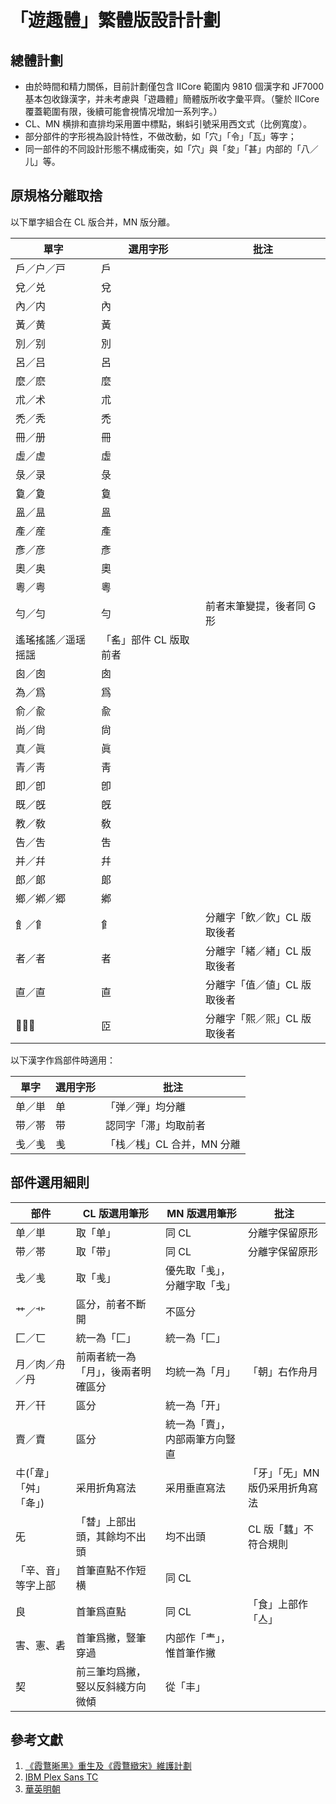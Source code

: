 # 「遊趣體」繁體版設計計劃
## 總體計劃
 - 由於時間和精力關係，目前計劃僅包含 IICore 範圍内 9810 個漢字和 JF7000 基本包收錄漢字，并未考慮與「遊趣體」簡體版所收字彙平齊。（鑒於 IICore 覆蓋範圍有限，後續可能會視情况增加一系列字。） 
 - CL、MN 横排和直排均采用置中標點，蝌蚪引號采用西文式（比例寬度）。 
 - 部分部件的字形視為設計特性，不做改動，如「穴」「令」「瓦」等字；
 - 同一部件的不同設計形態不構成衝突，如「穴」與「夋」「甚」内部的「八／儿」等。
## 原規格分離取捨
 以下單字組合在 CL 版合并，MN 版分離。
 
 | 單字 | 選用字形 | 批注 |
 |----|----|----|
 | 戶／户／戸 | 戶 |
 | 兌／兑 | 兌 | 
 | 內／内 | 內 | 
 | 黃／黄 | 黃 | 
 | 別／别 | 別 | 
 | 呂／吕 | 呂 | 
 | 麼／麽 | 麼 | 
 | 朮／术 | 朮 | 
 | 禿／秃 | 禿 | 
 | 冊／册 | 冊 | 
 | 虛／虚 | 虛 | 
 | 彔／录 | 彔 | 
 | 敻／夐 | 敻 | 
 | 𥁕／昷 | 𥁕 | 
 | 產／産 | 產 | 
 | 彥／彦 | 彥 | 
 | 奧／奥 | 奧 | 
 | 粵／粤 | 粵 | 
 | 勻／匀 | 勻 | 前者末筆變提，後者同 G 形 |
 | 遙瑤搖謠／遥瑶摇謡 | 「䍃」部件 CL 版取前者 |
 | 囪／囱 | 囱 | 
 | 為／爲 | 爲 | 
 | 俞／兪 | 兪 | 
 | 尚／尙 | 尙 | 
 | 真／眞 | 眞 |  
 | 青／靑 | 靑 | 
 | 即／<span lang="ja-JP">卽</span> | 卽 | 
 | 既／<span lang="ja-JP">旣</span> | 旣 | 
 | 教／敎 | 敎 | 
 | 告／吿 | 吿 | 
 | 并／幷 | 幷 | 
 | 郎／郞 | 郞 | 
 | 鄉／鄕／郷 | 鄕 | 
 | ⻟／⻞ | ⻞ | 分離字「飲／飮」CL 版取後者
 | 者／者 | 者 | 分離字「緒／緖」CL 版取後者 
 | 直／<span lang="ja-JP">直</span> | <span lang="ja-JP">直</span> | 分離字「值／値」CL 版取後者 
 | 𦣞／𦣝 | 𦣝 | 分離字「熙／煕」CL 版取後者

以下漢字作爲部件時適用：

 | 單字 | 選用字形 | 批注 |
 |----|----|----|
 | 单／単 | 单 | 「弹／弾」均分離 |
 | 带／帯 | 带 | 認同字「滞」均取前者 |
 | 戋／㦮 | 㦮 | 「栈／桟」CL 合并，MN 分離|
 
## 部件選用細則
 
 | 部件 | CL 版選用筆形 | MN 版選用筆形 | 批注 |
 |------|------|------|------|
 | 单／単 | 取「单」| 同 CL | 分離字保留原形 | 
 | 带／帯 | 取「带」| 同 CL | 分離字保留原形 |  
 | 戋／㦮 | 取「㦮」| 優先取「㦮」，分離字取「戋」 
 | 艹／⻀ | 區分，前者不斷開 | 不區分
 | 匚／匸 | 統一為「匚」| 統一為「匚」|
 | 月／肉／舟／丹 | 前兩者統一為「月」，後兩者明確區分 | 均統一為「月」|「朝」右作舟月
 | 开／幵 | 區分 | 統一為「开」
 | 賣／𧶠 | 區分 | 統一為「賣」，内部兩筆方向豎直
 | 㐄(「韋」「舛」「夅」) | 采用折角寫法 | 采用垂直寫法 |「牙」「旡」MN 版仍采用折角寫法
 | 旡 |「朁」上部出頭，其餘均不出頭 | 均不出頭 | CL 版「蠶」不符合規則
 | 「辛、音」等字上部 | 首筆直點不作短横 | 同 CL | 
 | 良 | 首筆爲直點 | 同 CL |「食」上部作「亼」
 | 害、憲、砉 | 首筆爲撇，豎筆穿過 | 内部作「龶」，惟首筆作撇
 | 契 | 前三筆均爲撇，竪以反斜綫方向微傾 | 從「丰」
 
## 參考文獻
 1. [《霞鶩晰黑》重生及《霞鶩緻宋》維護計劃](https://github.com/lxgw/LxgwXiHei/blob/main/documentation/plan.md)
 2. [IBM Plex Sans TC](https://github.com/IBM/plex)
 3. [華英明朝](https://github.com/GuiWonder/HuayingMincho)
